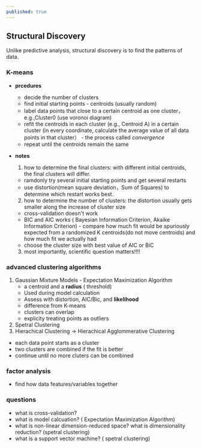 ```yaml
---
published: true
---
```


## Structural Discovery
Unlike predictive analysis, structural discovery is to find the patterns of data.

### K-means
- **prcedures**
  
  + decide the number of clusters
  + find initial starting points - centroids (usually random)
  + label data points that close to a certain centroid as one cluster，e.g.,Cluster0 (use voronoi diagram)
  + refit the centroids in each cluster (e.g., Centroid A) in a certain cluster (in every coordinate, calculate the average value of all data points in that cluster） - the process called *convergence*
  + repeat until the centroids remain the same

- **notes**

  1. how to determine the final clusters: with different initial centroids, the final clusters will differ.   
   + ramdonly try several initial starting points and get several restarts
   + use distortion(mean square deviation，Sum of Squares) to determine which restart works best. 
  2. how to determine the number of clusters: the distortion usually gets smaller along the increase of cluster size 
   + cross-validation doesn't work
   + BIC and AIC works ( Bayesian Information Criterion, Akaike Information Criterion) - compare how much fit would be spuriously expected from a randomized K centroids(do not move centroids) and how much fit we actually had
   + choose the cluster size with best value of AIC or BiC
  3. most importantly, scientific question matters!!!!

### advanced clustering algorithms

1. Gaussian Mixture Models - Expectation Maximization Algorithm
   + a centroid and a **radius** ( threshold)
   + Used during model calculation
   + Assess with distortion, AIC/Bic,  and **likelihood**
   + difference from K-means
    + clusters can overlap 
    + explicity treating points as outliers 
2. Spetral Clustering
3. Hierachical Clustering -> Hierachical Agglommerative Clustering
  + each data point starts as a cluster
  + two clusters are combined if the fit is better
  + continue until no more cluters can be combined
  
### factor analysis 

- find how data features/variables together

### questions

- what is cross-validation?
- what is model calcuation? ( Expectation Maximization Algorithm)
- what is non-linear dimension-reduced space? what is dimensionality reduction? (spetral clustering)
- what is a support vector machine? ( spetral clustering)
